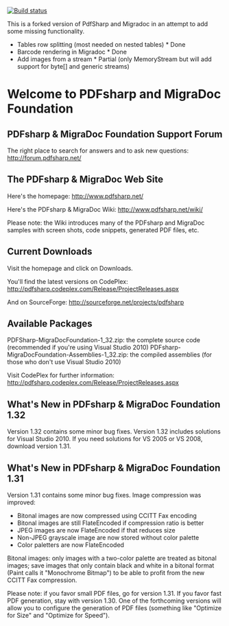 [![Build status](https://ci.appveyor.com/api/projects/status/8ihec6v2kcuy396f/branch/master)](https://ci.appveyor.com/project/stvoidmain/pdfsharp/branch/master)

This is a forked version of PdfSharp and Migradoc in an attempt to add some missing functionality.

- Tables row splitting (most needed on nested tables) * Done
- Barcode rendering in Migradoc * Done
- Add images from a stream * Partial (only MemoryStream but will add support for byte[] and generic streams)


Welcome to PDFsharp and MigraDoc Foundation
===========================================

PDFsharp & MigraDoc Foundation Support Forum
--------------------------------------------
The right place to search for answers and to ask new questions:
http://forum.pdfsharp.net/


The PDFsharp & MigraDoc Web Site
--------------------------------
Here's the homepage:
http://www.pdfsharp.net/

Here's the PDFsharp & MigraDoc Wiki:
http://www.pdfsharp.net/wiki/

Please note: the Wiki introduces many of the PDFsharp and MigraDoc samples with screen shots, code snippets, generated PDF files, etc.


Current Downloads
-----------------
Visit the homepage and click on Downloads.

You'll find the latest versions on CodePlex:
http://pdfsharp.codeplex.com/Release/ProjectReleases.aspx

And on SourceForge:
http://sourceforge.net/projects/pdfsharp


Available Packages
------------------
PDFSharp-MigraDocFoundation-1_32.zip: the complete source code (recommended if you're using Visual Studio 2010) 
PDFsharp-MigraDocFoundation-Assemblies-1_32.zip: the compiled assemblies (for those who don't use Visual Studio 2010) 

Visit CodePlex for further information:
http://pdfsharp.codeplex.com/Release/ProjectReleases.aspx


What's New in PDFsharp & MigraDoc Foundation 1.32
-------------------------------------------------
Version 1.32 contains some minor bug fixes.
Version 1.32 includes solutions for Visual Studio 2010.
If you need solutions for VS 2005 or VS 2008, download version 1.31.

What's New in PDFsharp & MigraDoc Foundation 1.31
-------------------------------------------------
Version 1.31 contains some minor bug fixes.
Image compression was improved:
 * Bitonal images are now compressed using CCITT Fax encoding
 * Bitonal images are still FlateEncoded if compression ratio is better
 * JPEG images are now FlateEncoded if that reduces size
 * Non-JPEG grayscale image are now stored without color palette
 * Color paletters are now FlateEncoded

Bitonal images: only images with a two-color palette are
treated as bitonal images; save images that only contain black and
white in a bitonal format (Paint calls it "Monochrome Bitmap")
to be able to profit from the new CCITT Fax compression.

Please note: if you favor small PDF files, go for version 1.31.
If you favor fast PDF generation, stay with version 1.30.
One of the forthcoming versions will allow you to configure the
generation of PDF files (something like "Optimize for Size" and
"Optimize for Speed").
